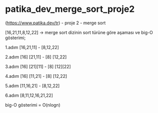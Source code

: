 # patika_dev_merge_sort_proje2

(https://www.patika.dev/tr) - proje 2 - merge sort 


[16,21,11,8,12,22] -> merge sort dizinin sort türüne göre aşaması ve big-O gösterimi;

1.adım [16,21,11] - [8,12,22]

2.adım [16] [21,11] - [8] [12,22]

3.adım [16] [21][11] - [8] [12][22]

4.adım [16] [11,21] - [8] [12,22]

5.adım [11,16,21] - [8,12,22]

6.adım [8,11,12,16,21,22]

big-O gösterimi = O(nlogn)
